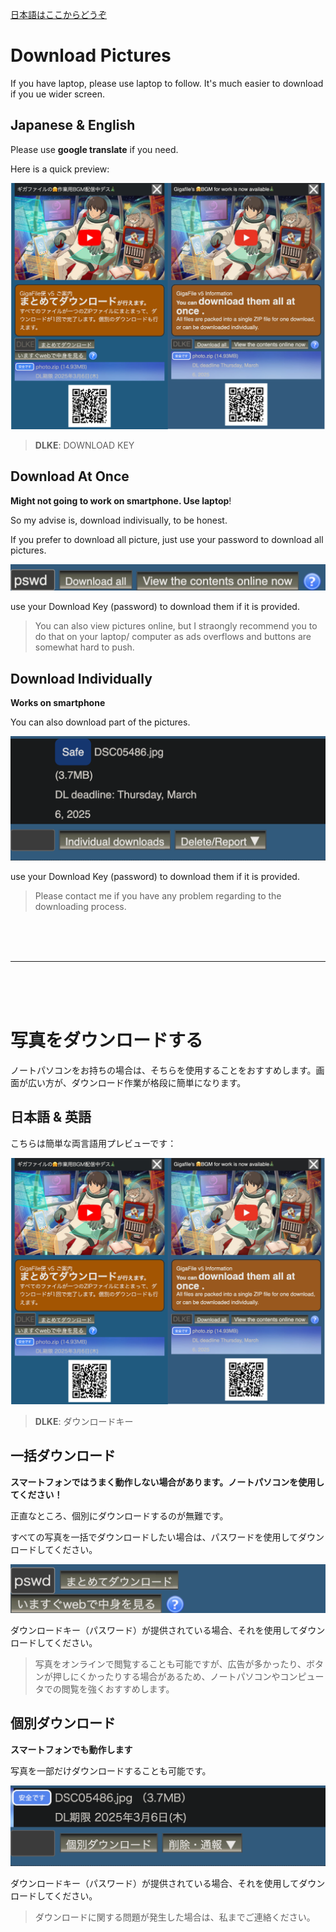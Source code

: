 [日本語はここからどうぞ](#写真をダウンロードする)

# Download Pictures

If you have laptop, please use laptop to follow. It's much easier to download if you ue wider screen.

## Japanese & English

Please use **google translate** if you need.

Here is a quick preview:

![](./images/original-vs-translation.jpg)

> **DLKE**: DOWNLOAD KEY

## Download At Once

**Might not going to work on smartphone. Use laptop**!

So my advise is, download indivisually, to be honest.

If you prefer to download all picture, just use your password to download all pictures.

![](./images/download-at-once.png)

use your Download Key (password) to download them if it is provided.


> You can also view pictures online, but I straongly recommend you to do that on your laptop/ computer as ads overflows and buttons are somewhat hard to push.

## Download Individually

**Works on smartphone**

You can also download part of the pictures.

![](./images/step-3-indivisual-download-eng.png)

use your Download Key (password)  to download them if it is provided.

> Please contact me if you have any problem regarding to the downloading process.

<br/>
<br/>
<br/>

---

<br/>
<br/>
<br/>


# 写真をダウンロードする

ノートパソコンをお持ちの場合は、そちらを使用することをおすすめします。画面が広い方が、ダウンロード作業が格段に簡単になります。

## 日本語 & 英語

こちらは簡単な両言語用プレビューです：

![](./images/original-vs-translation.jpg)

> **DLKE**: ダウンロードキー

## 一括ダウンロード

**スマートフォンではうまく動作しない場合があります。ノートパソコンを使用してください！**

正直なところ、個別にダウンロードするのが無難です。

すべての写真を一括でダウンロードしたい場合は、パスワードを使用してダウンロードしてください。

![](./images/download-at-once-jp.png)

ダウンロードキー（パスワード）が提供されている場合、それを使用してダウンロードしてください。

> 写真をオンラインで閲覧することも可能ですが、広告が多かったり、ボタンが押しにくかったりする場合があるため、ノートパソコンやコンピュータでの閲覧を強くおすすめします。

## 個別ダウンロード

**スマートフォンでも動作します**

写真を一部だけダウンロードすることも可能です。

![](./images/step-3-indivisual-download-jpn.png)

ダウンロードキー（パスワード）が提供されている場合、それを使用してダウンロードしてください。

> ダウンロードに関する問題が発生した場合は、私までご連絡ください。